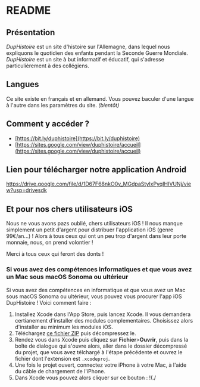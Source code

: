 # README
## Présentation
_DupHistoire_ est un site d'histoire sur l'Allemagne, dans lequel nous expliquons le quotidien des enfants pendant la Seconde Guerre Mondiale. _DupHistoire_ est un site à but informatif et éducatif, qui s'adresse particulièrement à des  collégiens.

## Langues
Ce site existe en français et en allemand. Vous pouvez baculer d'une langue à l'autre dans les paramètres du site. _(bientôt)_

## Comment y accéder ?
- [https://bit.ly/duphistoire](https://bit.ly/duphistoire)
- [https://sites.google.com/view/duphistoire/accueil](https://sites.google.com/view/duphistoire/accueil)

## Lien pour télécharger notre application Android 
https://drive.google.com/file/d/1D67F68nkO0v_MGdpaStyIxPyqIHIVUNj/view?usp=drivesdk

## Et pour nos chers utilisateurs iOS
Nous ne vous avons pazs oublié, chers utilisateurs iOS ! Il nous manque simplement un petit d'argent pour distribuer l'application iOS (genre 99€/an...) !
Alors à tous ceux qui ont un peu trop d'argent dans leur porte monnaie, nous, on prend volontier !

Merci à tous ceux qui feront des donts !

### Si vous avez des compétences informatiques et que vous avez un Mac sous macOS Sonoma ou ultérieur
Si vous avez des compétences en informatique et que vous avez un Mac sous macOS Sonoma ou ultérieur, vous pouvez vous procurer l'app iOS DupHistoire !
Voici comment faire :
1. Installez Xcode dans l'App Store, puis lancez Xcode. Il vous demandera certianement d'installer des modules complementaires. Choisissez alors d'installer au minimum les modules iOS.
2. Téléchargez [ce fichier ZIP](./AppIOS/DupHistoireApp-iOS.zip) puis décompressez le.
3. Rendez vous dans Xcode puis cliquez sur **Fichier**>**Ouvrir**, puis dans la boîte de dialogue qui s'ouvre alors, aller dans le dossier décompressé du projet, que vous avez télchargé à l'étape précédente et ouvrez le fichier dont l'extension est `.xcodeproj`.
4. Une fois le projet ouvert, connectez votre iPhone à votre Mac, à l'aide du câble de chargement de l'iPhone.
5. Dans Xcode vous pouvez alors cliquer sur ce bouton : !(./
